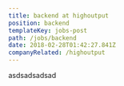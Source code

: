 ```yaml
---
title: backend at highoutput
position: backend
templateKey: jobs-post
path: /jobs/backend
date: 2018-02-28T01:42:27.841Z
companyRelated: /highoutput
---
```

asdsadsadsad
